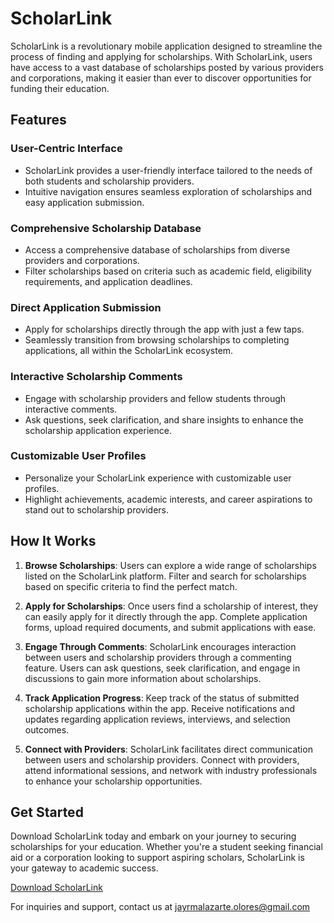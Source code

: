 # ScholarLink

ScholarLink is a revolutionary mobile application designed to streamline the process of finding and applying for scholarships. With ScholarLink, users have access to a vast database of scholarships posted by various providers and corporations, making it easier than ever to discover opportunities for funding their education.

## Features

### User-Centric Interface
- ScholarLink provides a user-friendly interface tailored to the needs of both students and scholarship providers.
- Intuitive navigation ensures seamless exploration of scholarships and easy application submission.

### Comprehensive Scholarship Database
- Access a comprehensive database of scholarships from diverse providers and corporations.
- Filter scholarships based on criteria such as academic field, eligibility requirements, and application deadlines.

### Direct Application Submission
- Apply for scholarships directly through the app with just a few taps.
- Seamlessly transition from browsing scholarships to completing applications, all within the ScholarLink ecosystem.

### Interactive Scholarship Comments
- Engage with scholarship providers and fellow students through interactive comments.
- Ask questions, seek clarification, and share insights to enhance the scholarship application experience.

### Customizable User Profiles
- Personalize your ScholarLink experience with customizable user profiles.
- Highlight achievements, academic interests, and career aspirations to stand out to scholarship providers.

## How It Works

1. **Browse Scholarships**: Users can explore a wide range of scholarships listed on the ScholarLink platform. Filter and search for scholarships based on specific criteria to find the perfect match.

2. **Apply for Scholarships**: Once users find a scholarship of interest, they can easily apply for it directly through the app. Complete application forms, upload required documents, and submit applications with ease.

3. **Engage Through Comments**: ScholarLink encourages interaction between users and scholarship providers through a commenting feature. Users can ask questions, seek clarification, and engage in discussions to gain more information about scholarships.

4. **Track Application Progress**: Keep track of the status of submitted scholarship applications within the app. Receive notifications and updates regarding application reviews, interviews, and selection outcomes.

5. **Connect with Providers**: ScholarLink facilitates direct communication between users and scholarship providers. Connect with providers, attend informational sessions, and network with industry professionals to enhance your scholarship opportunities.

## Get Started

Download ScholarLink today and embark on your journey to securing scholarships for your education. Whether you're a student seeking financial aid or a corporation looking to support aspiring scholars, ScholarLink is your gateway to academic success.

[Download ScholarLink](https://github.com/jayr-olores/scholarlink-release/releases/tag/v0.0.2)

For inquiries and support, contact us at jayrmalazarte.olores@gmail.com
